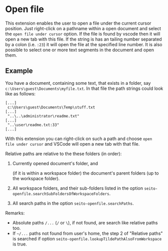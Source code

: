 # Open file

This extension enables the user to open a file under the current cursor position. Just right-click on a pathname within a open document and select the ```open file under cursor``` option.
If the file is found by vscode then it will open a new tab with this file.
If the string is has an tailing number separated by a colon (i.e. `:23`) it will open the file at the specified line number.
It is also possible to select one or more text segments in the document and open them.

## Example

You have a document, containing some text, that exists in a folder, say ```c:\Users\guest\Documents\myfile.txt```.
In that file the path strings could look like as follows:

```
[...]
 c:\Users\guest\Documents\Temp\stuff.txt
[...]
 "..\..\administrator\readme.txt"
[...]
 "..\user\readme.txt:33"
[...]
```

With this extension you can right-click on such a path and choose ```open file under cursor``` and VSCode will open a new tab with that file.

Relative paths are relative to the these folders (in order):

1. Currently opened document's folder, and

    (if it is within a workspace folder) the document's parent folders (up to the workspace folder).

2. All workspace folders, and their sub-folders listed in the option `seito-openfile.searchSubFoldersOfWorkspaceFolders`.

3. All search paths in the option `seito-openfile.searchPaths`.

Remarks:
- Absolute paths `/...` (`/` or `\`), if not found, are search like relative paths too.
- If `~/...` paths not found from user's home, the step 2 of "Relative paths" is searched if option `seito-openfile.lookupTildePathAlsoFromWorkspace` is true.
